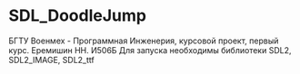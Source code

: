 # SDL_DoodleJump
БГТУ Военмех - Программная Инженерия, курсовой проект, первый курс. Еремишин НН. И506Б 
Для запуска необходимы библиотеки SDL2, SDL2_IMAGE, SDL2_ttf

